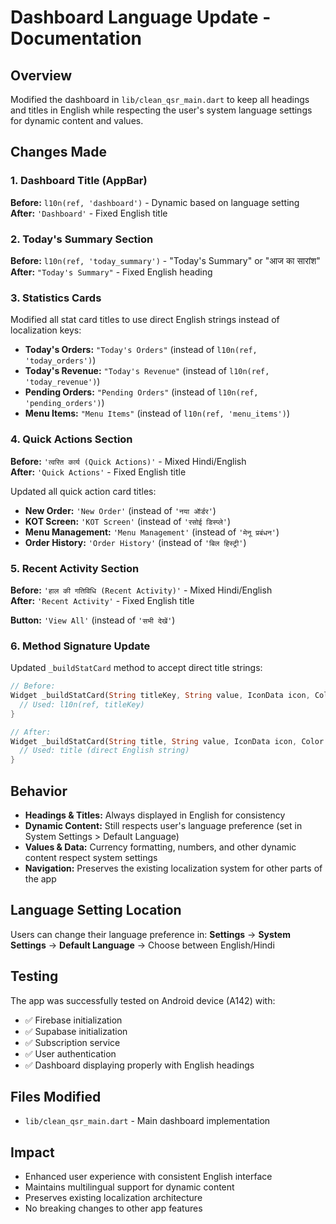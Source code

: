 # Dashboard Language Update - Documentation

## Overview
Modified the dashboard in `lib/clean_qsr_main.dart` to keep all headings and titles in English while respecting the user's system language settings for dynamic content and values.

## Changes Made

### 1. Dashboard Title (AppBar)
**Before:** `l10n(ref, 'dashboard')` - Dynamic based on language setting  
**After:** `'Dashboard'` - Fixed English title

### 2. Today's Summary Section
**Before:** `l10n(ref, 'today_summary')` - "Today's Summary" or "आज का सारांश"  
**After:** `"Today's Summary"` - Fixed English heading

### 3. Statistics Cards
Modified all stat card titles to use direct English strings instead of localization keys:

- **Today's Orders:** `"Today's Orders"` (instead of `l10n(ref, 'today_orders')`)
- **Today's Revenue:** `"Today's Revenue"` (instead of `l10n(ref, 'today_revenue')`)
- **Pending Orders:** `"Pending Orders"` (instead of `l10n(ref, 'pending_orders')`)
- **Menu Items:** `"Menu Items"` (instead of `l10n(ref, 'menu_items')`)

### 4. Quick Actions Section
**Before:** `'त्वरित कार्य (Quick Actions)'` - Mixed Hindi/English  
**After:** `'Quick Actions'` - Fixed English title

Updated all quick action card titles:
- **New Order:** `'New Order'` (instead of `'नया ऑर्डर'`)
- **KOT Screen:** `'KOT Screen'` (instead of `'रसोई डिस्प्ले'`)
- **Menu Management:** `'Menu Management'` (instead of `'मेनू प्रबंधन'`)
- **Order History:** `'Order History'` (instead of `'बिल हिस्ट्री'`)

### 5. Recent Activity Section
**Before:** `'हाल की गतिविधि (Recent Activity)'` - Mixed Hindi/English  
**After:** `'Recent Activity'` - Fixed English title

**Button:** `'View All'` (instead of `'सभी देखें'`)

### 6. Method Signature Update
Updated `_buildStatCard` method to accept direct title strings:
```dart
// Before:
Widget _buildStatCard(String titleKey, String value, IconData icon, Color color, WidgetRef ref) {
  // Used: l10n(ref, titleKey)
}

// After:
Widget _buildStatCard(String title, String value, IconData icon, Color color, WidgetRef ref) {
  // Used: title (direct English string)
}
```

## Behavior
- **Headings & Titles:** Always displayed in English for consistency
- **Dynamic Content:** Still respects user's language preference (set in System Settings > Default Language)
- **Values & Data:** Currency formatting, numbers, and other dynamic content respect system settings
- **Navigation:** Preserves the existing localization system for other parts of the app

## Language Setting Location
Users can change their language preference in:
**Settings** → **System Settings** → **Default Language** → Choose between English/Hindi

## Testing
The app was successfully tested on Android device (A142) with:
- ✅ Firebase initialization
- ✅ Supabase initialization  
- ✅ Subscription service
- ✅ User authentication
- ✅ Dashboard displaying properly with English headings

## Files Modified
- `lib/clean_qsr_main.dart` - Main dashboard implementation

## Impact
- Enhanced user experience with consistent English interface
- Maintains multilingual support for dynamic content
- Preserves existing localization architecture
- No breaking changes to other app features
